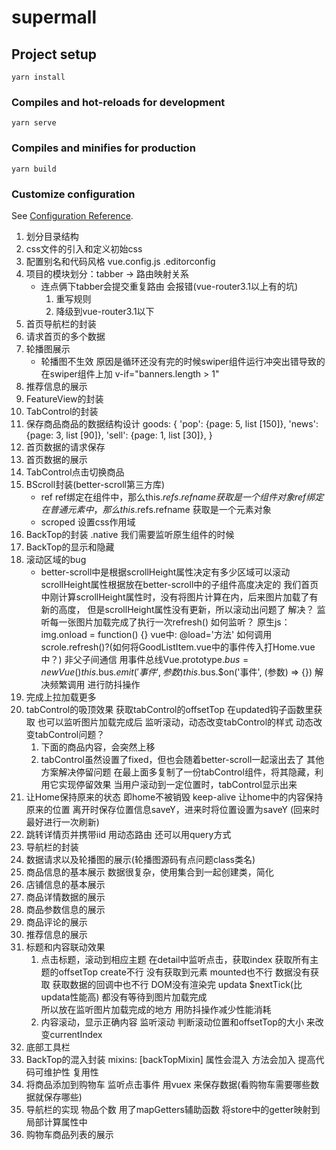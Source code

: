 # supermall

## Project setup
```
yarn install
```

### Compiles and hot-reloads for development
```
yarn serve
```

### Compiles and minifies for production
```
yarn build
```

### Customize configuration
See [Configuration Reference](https://cli.vuejs.org/config/).

1. 划分目录结构
2. css文件的引入和定义初始css
3. 配置别名和代码风格 vue.config.js  .editorconfig
4. 项目的模块划分：tabber -> 路由映射关系
    - 连点俩下tabber会提交重复路由  会报错(vue-router3.1以上有的坑)
      1. 重写规则
      2. 降级到vue-router3.1以下
5. 首页导航栏的封装
6. 请求首页的多个数据
7. 轮播图展示
    - 轮播图不生效
      原因是循环还没有完的时候swiper组件运行冲突出错导致的
      在swiper组件上加 v-if="banners.length > 1"
8. 推荐信息的展示
9. FeatureView的封装
10. TabControl的封装
11. 保存商品商品的数据结构设计
     goods: {
       'pop': {page: 5, list [150]},
       'news': {page: 3, list [90]},
       'sell': {page: 1, list [30]},
     }
12. 首页数据的请求保存
13. 首页数据的展示
14. TabControl点击切换商品
15. BScroll封装(better-scroll第三方库)
      - ref
        ref绑定在组件中，那么this.$refs.refname 获取是一个组件对象
        ref绑定在普通元素中，那么this.$refs.refname 获取是一个元素对象
      - scroped
        设置css作用域
16. BackTop的封装
     .native  我们需要监听原生组件的时候
17. BackTop的显示和隐藏
18. 滚动区域的bug
      - better-scroll中是根据scrollHeight属性决定有多少区域可以滚动
        scrollHeight属性根据放在better-scroll中的子组件高度决定的
        我们首页中刚计算scrollHeight属性时，没有将图片计算在内，后来图片加载了有新的高度，
        但是scrollHeight属性没有更新，所以滚动出问题了
      解决？
        监听每一张图片加载完成了执行一次refresh()
      如何监听？
        原生js：img.onload = function() {}
        vue中: @load='方法'
      如何调用scrole.refresh()?(如何将GoodListItem.vue中的事件传入打Home.vue中？)
        非父子间通信   用事件总线Vue.prototype.$bus = new Vue()  this.$bus.$emit('事件',参数) this.$bus.$on('事件', (参数) => {})
      解决频繁调用   进行防抖操作
19. 完成上拉加载更多
20. tabControl的吸顶效果
      获取tabControl的offsetTop   在updated钩子函数里获取    也可以监听图片加载完成后
      监听滚动，动态改变tabControl的样式
      动态改变tabControl问题？ 
       1. 下面的商品内容，会突然上移
       2. tabControl虽然设置了fixed，但也会随着better-scroll一起滚出去了
      其他方案解决停留问题
        在最上面多复制了一份tabControl组件，将其隐藏，利用它实现停留效果
        当用户滚动到一定位置时，tabControl显示出来
21. 让Home保持原来的状态
      即home不被销毁  keep-alive
      让home中的内容保持原来的位置
        离开时保存位置信息saveY，进来时将位置设置为saveY (回来时最好进行一次刷新)
22. 跳转详情页并携带iid
     用动态路由 还可以用query方式
23. 导航栏的封装
24. 数据请求以及轮播图的展示(轮播图源码有点问题class类名)
25. 商品信息的基本展示
      数据很复杂，使用集合到一起创建类，简化
26. 店铺信息的基本展示
27. 商品详情数据的展示
28. 商品参数信息的展示
29. 商品评论的展示
30. 推荐信息的展示
31. 标题和内容联动效果  
    1. 点击标题，滚动到相应主题
      在detail中监听点击，获取index  获取所有主题的offsetTop
      create不行 没有获取到元素   mounted也不行 数据没有获取  获取数据的回调中也不行  DOM没有渲染完
      updata $nextTick(比updata性能高)   都没有等待到图片加载完成  
      所以放在监听图片加载完成的地方 用防抖操作减少性能消耗
    2. 内容滚动，显示正确内容
       监听滚动 判断滚动位置和offsetTop的大小 来改变currentIndex
32. 底部工具栏
33. BackTop的混入封装
      mixins: [backTopMixin]  属性会混入 方法会加入
      提高代码可维护性 复用性  
34. 将商品添加到购物车
      监听点击事件
      用vuex   来保存数据(看购物车需要哪些数据就保存哪些)
35. 导航栏的实现
      物品个数
      用了mapGetters辅助函数  将store中的getter映射到局部计算属性中
36. 购物车商品列表的展示
      